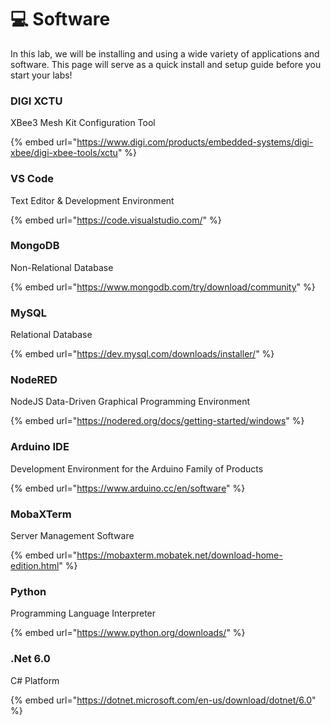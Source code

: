 # 💻 Software

In this lab, we will be installing and using a wide variety of applications and software. This page will serve as a quick install and setup guide before you start your labs!

### **DIGI XCTU**

XBee3 Mesh Kit Configuration Tool

{% embed url="https://www.digi.com/products/embedded-systems/digi-xbee/digi-xbee-tools/xctu" %}

### VS Code

Text Editor & Development Environment

{% embed url="https://code.visualstudio.com/" %}

### MongoDB

Non-Relational Database

{% embed url="https://www.mongodb.com/try/download/community" %}

### MySQL

Relational Database

{% embed url="https://dev.mysql.com/downloads/installer/" %}

### NodeRED

NodeJS Data-Driven Graphical Programming Environment

{% embed url="https://nodered.org/docs/getting-started/windows" %}

### Arduino IDE

Development Environment for the Arduino Family of Products

{% embed url="https://www.arduino.cc/en/software" %}

### MobaXTerm

Server Management Software

{% embed url="https://mobaxterm.mobatek.net/download-home-edition.html" %}

### Python

Programming Language Interpreter

{% embed url="https://www.python.org/downloads/" %}

### .Net 6.0

C# Platform

{% embed url="https://dotnet.microsoft.com/en-us/download/dotnet/6.0" %}
